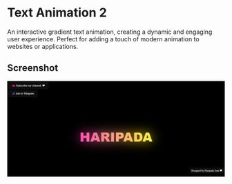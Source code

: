 # Text Animation 2

An interactive gradient text animation, creating a dynamic and engaging user experience. Perfect for adding a touch of modern animation to websites or applications.

## Screenshot

<img src="https://github.com/haripadajena/modern-html-ui-designs/blob/main/text-animation-2/TextAnimation.PNG" alt="Description" style="max-width: 100%; height: auto;"/>